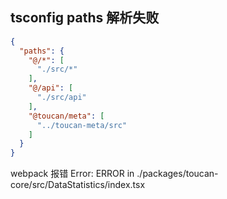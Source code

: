 ## tsconfig paths 解析失败

```json
{
  "paths": {
    "@/*": [
      "./src/*"
    ],
    "@/api": [
      "./src/api"
    ],
    "@toucan/meta": [
      "../toucan-meta/src"
    ]
  }
}
```

webpack 报错 Error: ERROR in ./packages/toucan-core/src/DataStatistics/index.tsx
